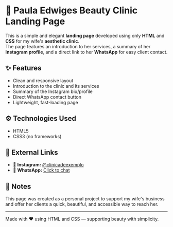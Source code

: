 # 💖 Paula Edwiges Beauty Clinic Landing Page

This is a simple and elegant **landing page** developed using only **HTML** and **CSS** for my wife's **aesthetic clinic**.  
The page features an introduction to her services, a summary of her **Instagram profile**, and a direct link to her **WhatsApp** for easy client contact.

## ✨ Features

- Clean and responsive layout  
- Introduction to the clinic and its services  
- Summary of the Instagram bio/profile  
- Direct WhatsApp contact button  
- Lightweight, fast-loading page

## ⚙️ Technologies Used

- HTML5  
- CSS3 (no frameworks)

## 🔗 External Links

- 📱 **Instagram:** [@clinicadeexemplo](https://instagram.com/clinicadeexemplo)  
- 💬 **WhatsApp:** [Click to chat](https://wa.me/5599999999999)

## 📌 Notes

This page was created as a personal project to support my wife's business and offer her clients a quick, beautiful, and accessible way to reach her.

---

Made with ❤️ using HTML and CSS — supporting beauty with simplicity.
